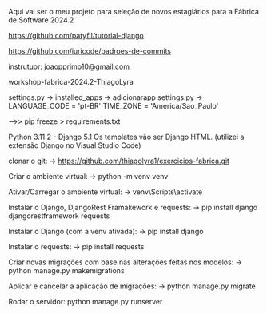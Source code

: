 Aqui vai ser o meu projeto para seleção de novos estagiários para a Fábrica de Software 2024.2

https://github.com/patyfil/tutorial-django

https://github.com/iuricode/padroes-de-commits

instrutuor: joaopprimo10@gmail.com

workshop-fabrica-2024.2-ThiagoLyra

settings.py -> installed_apps -> adicionarapp
settings.py -> LANGUAGE_CODE = 'pt-BR'
TIME_ZONE = 'America/Sao_Paulo'

-->> pip freeze > requirements.txt

Python 3.11.2 - Django 5.1
Os templates vão ser Django HTML. (utilizei a extensão Django no Visual Studio Code)

clonar o git: -> https://github.com/thiagolyra1/exercicios-fabrica.git

Criar o ambiente virtual: -> python -m venv venv

Ativar/Carregar o ambiente virtual: -> venv\Scripts\activate

Instalar o Django, DjangoRest Framakework e requests: -> pip install django djangorestframework requests

Instalar o Django (com a venv ativada): -> pip install django

Instalar o requests: -> pip install requests

Criar novas migrações com base nas alterações feitas nos modelos: -> python manage.py makemigrations

Aplicar e cancelar a aplicação de migrações: -> python manage.py migrate
 
Rodar o servidor: python manage.py runserver
